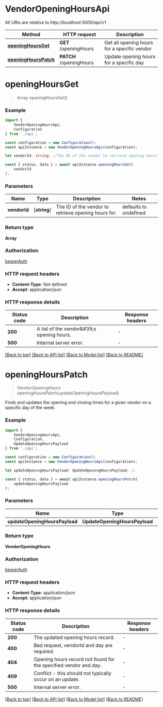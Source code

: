 # VendorOpeningHoursApi

All URIs are relative to *http://localhost:5000/api/v1*

|Method | HTTP request | Description|
|------------- | ------------- | -------------|
|[**openingHoursGet**](#openinghoursget) | **GET** /openingHours | Get all opening hours for a specific vendor|
|[**openingHoursPatch**](#openinghourspatch) | **PATCH** /openingHours | Update opening hours for a specific day|

# **openingHoursGet**
> Array<VendorOpeningHours> openingHoursGet()


### Example

```typescript
import {
    VendorOpeningHoursApi,
    Configuration
} from './api';

const configuration = new Configuration();
const apiInstance = new VendorOpeningHoursApi(configuration);

let vendorId: string; //The ID of the vendor to retrieve opening hours for. (default to undefined)

const { status, data } = await apiInstance.openingHoursGet(
    vendorId
);
```

### Parameters

|Name | Type | Description  | Notes|
|------------- | ------------- | ------------- | -------------|
| **vendorId** | [**string**] | The ID of the vendor to retrieve opening hours for. | defaults to undefined|


### Return type

**Array<VendorOpeningHours>**

### Authorization

[bearerAuth](../README.md#bearerAuth)

### HTTP request headers

 - **Content-Type**: Not defined
 - **Accept**: application/json


### HTTP response details
| Status code | Description | Response headers |
|-------------|-------------|------------------|
|**200** | A list of the vendor\&#39;s opening hours. |  -  |
|**500** | Internal server error. |  -  |

[[Back to top]](#) [[Back to API list]](../README.md#documentation-for-api-endpoints) [[Back to Model list]](../README.md#documentation-for-models) [[Back to README]](../README.md)

# **openingHoursPatch**
> VendorOpeningHours openingHoursPatch(updateOpeningHoursPayload)

Finds and updates the opening and closing times for a given vendor on a specific day of the week.

### Example

```typescript
import {
    VendorOpeningHoursApi,
    Configuration,
    UpdateOpeningHoursPayload
} from './api';

const configuration = new Configuration();
const apiInstance = new VendorOpeningHoursApi(configuration);

let updateOpeningHoursPayload: UpdateOpeningHoursPayload; //

const { status, data } = await apiInstance.openingHoursPatch(
    updateOpeningHoursPayload
);
```

### Parameters

|Name | Type | Description  | Notes|
|------------- | ------------- | ------------- | -------------|
| **updateOpeningHoursPayload** | **UpdateOpeningHoursPayload**|  | |


### Return type

**VendorOpeningHours**

### Authorization

[bearerAuth](../README.md#bearerAuth)

### HTTP request headers

 - **Content-Type**: application/json
 - **Accept**: application/json


### HTTP response details
| Status code | Description | Response headers |
|-------------|-------------|------------------|
|**200** | The updated opening hours record. |  -  |
|**400** | Bad request, vendorId and day are required. |  -  |
|**404** | Opening hours record not found for the specified vendor and day. |  -  |
|**409** | Conflict - this should not typically occur on an update. |  -  |
|**500** | Internal server error. |  -  |

[[Back to top]](#) [[Back to API list]](../README.md#documentation-for-api-endpoints) [[Back to Model list]](../README.md#documentation-for-models) [[Back to README]](../README.md)

